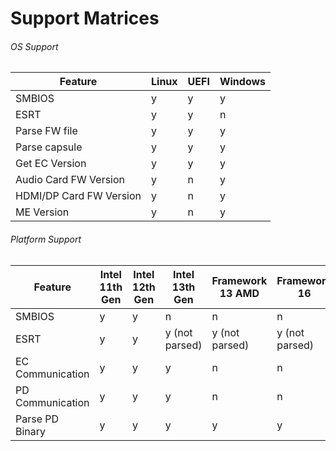 # Support Matrices

###### OS Support

| Feature                 | Linux | UEFI | Windows |
|-------------------------|-------|------|---------|
| SMBIOS                  | y     | y    | y       |
| ESRT                    | y     | y    | n       |
| Parse FW file           | y     | y    | y       |
| Parse capsule           | y     | y    | y       |
| Get EC Version          | y     | y    | y       |
| Audio Card FW Version   | y     | n    | y       |
| HDMI/DP Card FW Version | y     | n    | y       |
| ME Version              | y     | n    | y       |

###### Platform Support

| Feature          | Intel 11th Gen | Intel 12th Gen | Intel 13th Gen | Framework 13 AMD | Framework 16   |
|------------------|----------------|----------------|----------------|------------------|----------------|
| SMBIOS           | y              | y              | n              | n                | n              |
| ESRT             | y              | y              | y (not parsed) | y (not parsed)   | y (not parsed) |
| EC Communication | y              | y              | y              | n                | n              |
| PD Communication | y              | y              | y              | n                | n              |
| Parse PD Binary  | y              | y              | y              | y                | y              |
